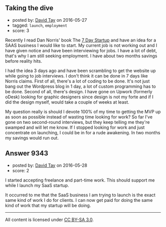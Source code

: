 ## Taking the dive

- posted by: [David Tay](https://stackexchange.com/users/196145/david-tay) on 2016-05-27
- tagged: `launch`, `employment`
- score: 3

Recently I read Dan Norris' book The [7 Day Startup][1] and have an idea for a SAAS business I would like to start. My current job is not working out and I have given notice and have been interviewing for jobs. I have a lot of debt, that's why I am still seeking employment. I have about two months savings before reality hits.

I had the idea 3 days ago and have been scrambling to get the website up while going to job interviews. I don't think it can be done in 7 days like Norris claims. First of all, there's a lot of coding to be done. It's not just bang out the Wordpress blog in 1 day, a lot of custom programming has to be done. Second of all, there's design. I have gone on Upwork (formerly oDesk) looking for graphic designers since design is not my forte and if I did the design myself, would take a couple of weeks at least.

My question really is should I devote 100% of my time to getting the MVP up as soon as possible instead of wasting time looking for work? So far I've gone on two second-round interviews, but they keep telling me they're swamped and will let me know. If I stopped looking for work and just concentrate on launching, I could be in for a rude awakening. In two months my savings would run out. 

  [1]: https://www.amazon.com/Day-Startup-Learn-Until-Launch-ebook/dp/B00NZFKB8S


## Answer 9343

- posted by: [David Tay](https://stackexchange.com/users/196145/david-tay) on 2016-05-28
- score: 2

I started accepting freelance and part-time work. This should support me while I launch my SaaS startup. 

It occurred to me that the SaaS business I am trying to launch is the exact same kind of work I do for clients. I can now get paid for doing the same kind of work that my startup will be doing.



---

All content is licensed under [CC BY-SA 3.0](https://creativecommons.org/licenses/by-sa/3.0/).
